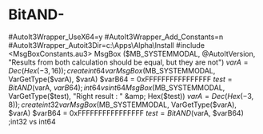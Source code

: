 # BitAND-
#AutoIt3Wrapper_UseX64=y #AutoIt3Wrapper_Add_Constants=n #AutoIt3Wrapper_Autoit3Dir=c:\Apps\Alpha\Install  #include &lt;MsgBoxConstants.au3>  MsgBox ($MB_SYSTEMMODAL, @AutoItVersion, "Results from both calculation should be equal, but they are not")  $varA = Dec(Hex(-3, 16)) ; create int64 var MsgBox ($MB_SYSTEMMODAL, VarGetType($varA), $varA) $varB64 = 0xFFFFFFFFFFFFFFFF $test = BitAND ($varA, $varB64) ; int64 vs int64 MsgBox($MB_SYSTEMMODAL, VarGetType($test), "Right result : " &amp; Hex($test))  $varA = Dec(Hex(-3, 8))  ; create int32 var MsgBox ($MB_SYSTEMMODAL, VarGetType($varA), $varA) $varB64 = 0xFFFFFFFFFFFFFFFF $test = BitAND ($varA, $varB64) ;int32 vs int64
